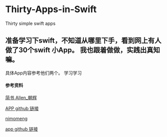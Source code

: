 # Thirty-Apps-in-Swift
Thirty simple swift apps


## 准备学习下swift，不知道从哪里下手，看到网上有人做了30个swift 小App。 我也跟着做做，实践出真知嘛。 
具体App内容参考他们两个。 学习学习

#### 参考资料
[简书 Allen_朝辉](https://www.jianshu.com/p/52032bc4cbe4)

[APP github 链接](https://github.com/allenwong/30DaysofSwift)


[nimomeng](https://juejin.im/post/5c618227518825625c270640)

[app github 链接](https://github.com/nimomeng/30-swift-projects-in-30-days)
